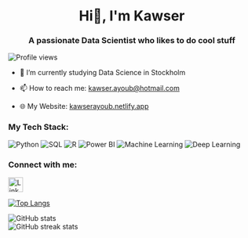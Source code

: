 <h1 align="center">Hi👋, I'm Kawser</h1>

<h3 align="center">A passionate Data Scientist who likes to do cool stuff</h3>

![Profile views](https://komarev.com/ghpvc/?username=kawser-ayoub&color=blue)

- 🌱 I’m currently studying Data Science in Stockholm

- 📫 How to reach me: kawser.ayoub@hotmail.com

- 🌐 My Website: [kawserayoub.netlify.app](https://kawserayoub.netlify.app)


### My Tech Stack: 
![Python](https://img.shields.io/badge/Python-3670A0?style=for-the-badge&logo=python&logoColor=ffdd54)
![SQL](https://img.shields.io/badge/SQL-003B57?style=for-the-badge&logo=postgresql&logoColor=white)
![R](https://img.shields.io/badge/R-276DC3?style=for-the-badge&logo=r&logoColor=white)
![Power BI](https://img.shields.io/badge/Power%20BI-F2C811?style=for-the-badge&logo=power%20bi&logoColor=black)
![Machine Learning](https://img.shields.io/badge/Machine%20Learning-FF6F00?style=for-the-badge&logo=tensorflow&logoColor=white)
![Deep Learning](https://img.shields.io/badge/Deep%20Learning-00599C?style=for-the-badge&logo=keras&logoColor=white)

### Connect with me:
[<img src="https://img.shields.io/badge/LinkedIn-0077B5?style=for-the-badge&logo=linkedin&logoColor=white" alt='LinkedIn' height='30'>](https://www.linkedin.com/in/kawser-ayoub/)  

[![Top Langs](https://github-readme-stats.vercel.app/api/top-langs/?username=kawserayoub)](https://github.com/anuraghazra/github-readme-stats)

![GitHub stats](https://github-readme-stats.vercel.app/api?username=kawserayoub&show_icons=true)  
![GitHub streak stats](https://streak-stats.demolab.com/?user=kawserayoub)  
